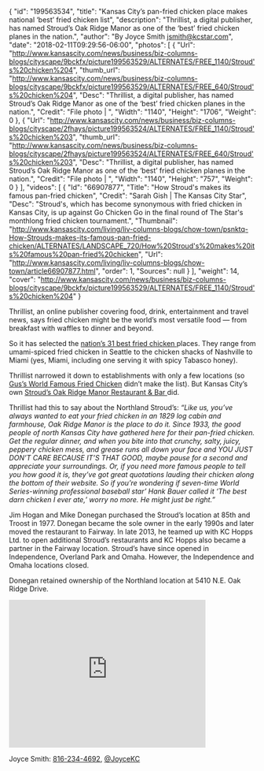 {
  "id": "199563534",
  "title": "Kansas City’s pan-fried chicken place makes national ‘best’ fried chicken list",
  "description": "Thrillist, a digital publisher, has named Stroud’s Oak Ridge Manor as one of the ‘best’ fried chicken planes in the nation.",
  "author": "By Joyce Smith jsmith@kcstar.com",
  "date": "2018-02-11T09:29:56-06:00",
  "photos": [
    {
      "Url": "http://www.kansascity.com/news/business/biz-columns-blogs/cityscape/9bckfx/picture199563529/ALTERNATES/FREE_1140/Stroud's%20chicken%204",
      "thumb_url": "http://www.kansascity.com/news/business/biz-columns-blogs/cityscape/9bckfx/picture199563529/ALTERNATES/FREE_640/Stroud's%20chicken%204",
      "Desc": "Thrillist, a digital publisher, has named Stroud’s Oak Ridge Manor as one of the ‘best’ fried chicken planes in the nation.",
      "Credit": "File photo | ",
      "Width": "1140",
      "Height": "1706",
      "Weight": 0
    },
    {
      "Url": "http://www.kansascity.com/news/business/biz-columns-blogs/cityscape/2fhays/picture199563524/ALTERNATES/FREE_1140/Stroud's%20chicken%203",
      "thumb_url": "http://www.kansascity.com/news/business/biz-columns-blogs/cityscape/2fhays/picture199563524/ALTERNATES/FREE_640/Stroud's%20chicken%203",
      "Desc": "Thrillist, a digital publisher, has named Stroud’s Oak Ridge Manor as one of the ‘best’ fried chicken planes in the nation.",
      "Credit": "File photo | ",
      "Width": "1140",
      "Height": "757",
      "Weight": 0
    }
  ],
  "videos": [
    {
      "Id": "66907877",
      "Title": "How Stroud's makes its famous pan-fried chicken",
      "Credit": "Sarah Gish | The Kansas City Star",
      "Desc": "Stroud's, which has become synonymous with fried chicken in Kansas City, is up against Go Chicken Go in the final round of The Star's monthlong fried chicken tournament.",
      "Thumbnail": "http://www.kansascity.com/living/liv-columns-blogs/chow-town/psnktq-How-Strouds-makes-its-famous-pan-fried-chicken/ALTERNATES/LANDSCAPE_720/How%20Stroud's%20makes%20its%20famous%20pan-fried%20chicken",
      "Url": "http://www.kansascity.com/living/liv-columns-blogs/chow-town/article66907877.html",
      "order": 1,
      "Sources": null
    }
  ],
  "weight": 14,
  "cover": "http://www.kansascity.com/news/business/biz-columns-blogs/cityscape/9bckfx/picture199563529/ALTERNATES/FREE_1140/Stroud's%20chicken%204"
}

<p>Thrillist, an online publisher covering food, drink, entertainment and travel news, says fried chicken might be the world’s most versatile food — from breakfast with waffles to dinner and beyond. </p><p>So it has selected the <a href="https://www.thrillist.com/eat/nation/21-best-fried-chicken-in-america" target="_blank" title="">nation’s 31 best fried chicken </a>places. They range from umami-spiced fried chicken in Seattle to the chicken shacks of Nashville to Miami (yes, Miami, including one serving it with spicy Tabasco honey). </p><p>Thrillist narrowed it down to establishments with only a few locations (so <a href="http://gusfriedchicken.com/" target="_blank" title="">Gus’s World Famous Fried Chicken</a> didn’t make the list). But Kansas City’s own <a href="http://www.stroudsnorth.com/" target="_blank" title="">Stroud’s Oak Ridge Manor Restaurant &amp; Bar </a>did. </p><p>Thrillist had this to say about the Northland Stroud’s: <em>“Like us, you’ve always wanted to eat your fried chicken in an 1829 log cabin and farmhouse, Oak Ridge Manor is the place to do it. Since 1933, the good people of north Kansas City have gathered here for their pan-fried chicken. Get the regular dinner, and when you bite into that crunchy, salty, juicy, peppery chicken mess, and grease runs all down your face and YOU JUST DON’T CARE BECAUSE IT’S THAT GOOD, maybe pause for a second and appreciate your surroundings. Or, if you need more famous people to tell you how good it is, they’ve got great quotations lauding their chicken along the bottom of their website. So if you’re wondering if seven-time World Series-winning professional baseball star’ Hank Bauer called it ‘The best darn chicken I ever ate,’ worry no more. He might just be right.”</em></p><p>Jim Hogan and Mike Donegan purchased the Stroud’s location at 85th and Troost in 1977. Donegan became the sole owner in the early 1990s and later moved the restaurant to Fairway. In late 2013, he teamed up with KC Hopps Ltd. to open additional Stroud’s restaurants and KC Hopps also became a partner in the Fairway location. Stroud’s have since opened in Independence, Overland Park and Omaha. However, the Independence and Omaha locations closed.</p><p>Donegan retained ownership of the Northland location at 5410 N.E. Oak Ridge Drive.</p><div class="ng_mm_link1"><div class="videowrapper"><iframe allowfullscreen="allowfullscreen" frameborder="0" height="300" src="https://www.google.com/maps/embed?pb=!1m18!1m12!1m3!1d3092.121365658415!2d-94.51513058513745!3d39.19469093697099!2m3!1f0!2f0!3f0!3m2!1i1024!2i768!4f13.1!3m3!1m2!1s0x87c0f8fdab09bbf7%3A0xb15719a0cdedac03!2s5410+NE+Oak+Ridge+Dr%2C+Kansas+City%2C+MO+64119!5e0!3m2!1sen!2sus!4v1518360302965" style="border:0" width="400">&nbsp;</iframe>
</div></div><div class="ng_endnote_contact"><p>Joyce Smith: <a href="tel:816-234-4692" title="">816-234-4692</a>, <a href="https://twitter.com/JoyceKC" target="_blank" title="">@JoyceKC</a></p> </div>

